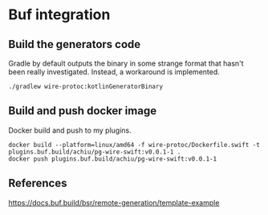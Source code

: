 # Buf integration

## Build the generators code
Gradle by default outputs the binary in some strange format that hasn't been really investigated. Instead, a workaround
is implemented.
```
./gradlew wire-protoc:kotlinGeneratorBinary
```

## Build and push docker image
Docker build and push to my plugins.
```
docker build --platform=linux/amd64 -f wire-protoc/Dockerfile.swift -t plugins.buf.build/achiu/pg-wire-swift:v0.0.1-1 .
docker push plugins.buf.build/achiu/pg-wire-swift:v0.0.1-1
```

## References
https://docs.buf.build/bsr/remote-generation/template-example
